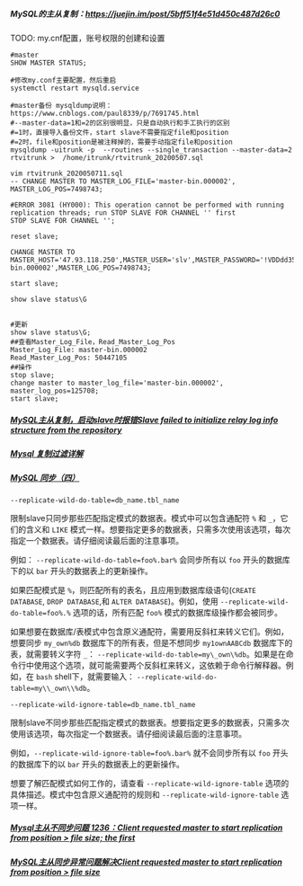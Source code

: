 ##### MySQL的主从复制：https://juejin.im/post/5bff51f4e51d450c487d26c0

TODO: my.cnf配置，账号权限的创建和设置

```mysql
#master
SHOW MASTER STATUS;

#修改my.conf主要配置，然后重启
systemctl restart mysqld.service

#master备份 mysqldump说明：https://www.cnblogs.com/paul8339/p/7691745.html
#--master-data=1和=2的区别很明显，只是自动执行和手工执行的区别
#=1时，直接导入备份文件，start slave不需要指定file和position
#=2时，file和position是被注释掉的，需要手动指定file和position
mysqldump -uitrunk -p  --routines --single_transaction --master-data=2 rtvitrunk >  /home/itrunk/rtvitrunk_20200507.sql

vim rtvitrunk_2020050711.sql
-- CHANGE MASTER TO MASTER_LOG_FILE='master-bin.000002', MASTER_LOG_POS=7498743;

#ERROR 3081 (HY000): This operation cannot be performed with running replication threads; run STOP SLAVE FOR CHANNEL '' first
STOP SLAVE FOR CHANNEL '';

reset slave;

CHANGE MASTER TO MASTER_HOST='47.93.118.250',MASTER_USER='slv',MASTER_PASSWORD='!VDDdd357!',MASTER_LOG_FILE='master-bin.000002',MASTER_LOG_POS=7498743;

start slave;

show slave status\G


#更新
show slave status\G;
##查看Master_Log_File，Read_Master_Log_Pos
Master_Log_File: master-bin.000002
Read_Master_Log_Pos: 50447105
##操作
stop slave;
change master to master_log_file='master-bin.000002', master_log_pos=125708;
start slave;
```





##### [MySQL主从复制，启动slave时报错Slave failed to initialize relay log info structure from the repository](https://blog.csdn.net/weixin_37998647/article/details/79950133)

##### [Mysql 复制过滤详解](https://keithlan.github.io/2015/11/02/mysql_replicate_rule/)

##### [MySQL 同步（四）](https://dp.imysql.com:8080/node/58)

```
--replicate-wild-do-table=db_name.tbl_name
```

限制slave只同步那些匹配指定模式的数据表。模式中可以包含通配符 `%` 和 `_`，它们的含义和 `LIKE` 模式一样。想要指定更多的数据表，只需多次使用该选项，每次指定一个数据表。请仔细阅读最后面的注意事项。

例如： `--replicate-wild-do-table=foo%.bar%` 会同步所有以 `foo` 开头的数据库下的以 `bar` 开头的数据表上的更新操作。

如果匹配模式是 `%`，则匹配所有的表名，且应用到数据库级语句(`CREATE DATABASE`, `DROP DATABASE`,和 `ALTER DATABASE`)。例如，使用 `--replicate-wild-do-table=foo%.%` 选项的话，所有匹配 `foo%` 模式的数据库级操作都会被同步。

如果想要在数据库/表模式中包含原义通配符，需要用反斜杠来转义它们。例如，想要同步 `my_own%db` 数据库下的所有表，但是不想同步 `my1ownAABCdb` 数据库下的表，就需要转义字符 `_`： `--replicate-wild-do-table=my\_own\%db`。如果是在命令行中使用这个选项，就可能需要两个反斜杠来转义，这依赖于命令行解释器。例如，在 `bash` shell下，就需要输入： `--replicate-wild-do-table=my\\_own\\%db`。

```
--replicate-wild-ignore-table=db_name.tbl_name
```

限制slave不同步那些匹配指定模式的数据表。想要指定更多的数据表，只需多次使用该选项，每次指定一个数据表。请仔细阅读最后面的注意事项。

例如，`--replicate-wild-ignore-table=foo%.bar%` 就不会同步所有以 `foo` 开头的数据库下的以 `bar` 开头的数据表上的更新操作。

想要了解匹配模式如何工作的，请查看 `--replicate-wild-ignore-table` 选项的具体描述。模式中包含原义通配符的规则和 `--replicate-wild-ignore-table` 选项一样。



##### [Mysql主从不同步问题 1236：Client requested master to start replication from position > file size; the first](https://blog.csdn.net/fly43108622/article/details/86743113)

##### [MySQL主从同步异常问题解决Client requested master to start replication from position > file size](https://www.cnblogs.com/huligong1234/p/7998514.html)